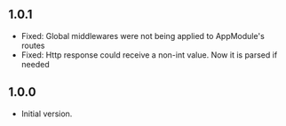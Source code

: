 ## 1.0.1

- Fixed: Global middlewares were not being applied to AppModule's routes
- Fixed: Http response could receive a non-int value. Now it is parsed if needed

## 1.0.0

- Initial version.
